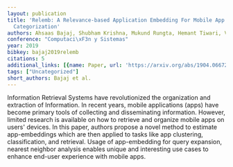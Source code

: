 ```yaml
---
layout: publication
title: 'Relemb: A Relevance-based Application Embedding For Mobile App Retrieval And
  Categorization'
authors: Ahsaas Bajaj, Shubham Krishna, Mukund Rungta, Hemant Tiwari, Vanraj Vala
conference: "Computaci\xF3n y Sistemas"
year: 2019
bibkey: bajaj2019relemb
citations: 5
additional_links: [{name: Paper, url: 'https://arxiv.org/abs/1904.06672'}]
tags: ["Uncategorized"]
short_authors: Bajaj et al.
---
```

Information Retrieval Systems have revolutionized the organization and
extraction of Information. In recent years, mobile applications (apps) have
become primary tools of collecting and disseminating information. However,
limited research is available on how to retrieve and organize mobile apps on
users' devices. In this paper, authors propose a novel method to estimate
app-embeddings which are then applied to tasks like app clustering,
classification, and retrieval. Usage of app-embedding for query expansion,
nearest neighbor analysis enables unique and interesting use cases to enhance
end-user experience with mobile apps.